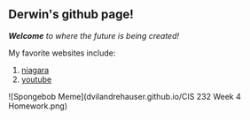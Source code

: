 ## Derwin's github page!
_**Welcome** to where the future is being created!_

My favorite websites include:
1. [niagara](niagara.edu/)
1. [youtube](youtube.com)

![Spongebob Meme](dvilandrehauser.github.io/CIS 232 Week 4 Homework.png)
